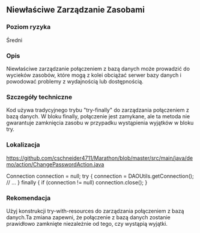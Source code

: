 ## Niewłaściwe Zarządzanie Zasobami

### Poziom ryzyka
Średni

### Opis
Niewłaściwe zarządzanie połączeniem z bazą danych może prowadzić do wycieków zasobów, które mogą z kolei obciążać serwer bazy danych i powodować problemy z wydajnością lub dostępnością.

### Szczegóły techniczne
Kod używa tradycyjnego trybu "try-finally" do zarządzania połączeniem z bazą danych. W bloku finally, połączenie jest zamykane, ale ta metoda nie gwarantuje zamknięcia zasobu w przypadku wystąpienia wyjątków w bloku try.

### Lokalizacja
https://github.com/cschneider4711/Marathon/blob/master/src/main/java/demo/action/ChangePasswordAction.java

Connection connection = null;
try {
    connection = DAOUtils.getConnection();
    // ...
} finally {
    if (connection != null) connection.close();
}

### Rekomendacja
Użyj konstrukcji try-with-resources do zarządzania połączeniem z bazą danych.Ta zmiana zapewni, że połączenie z bazą danych zostanie prawidłowo zamknięte niezależnie od tego, czy wystąpią wyjątki.